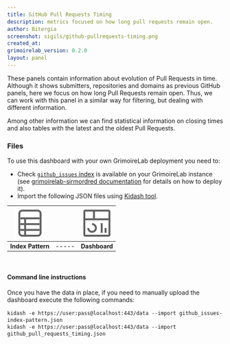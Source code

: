 ```yaml
---
title: GitHub Pull Requests Timing
description: metrics focused on how long pull requests remain open.
author: Bitergia
screenshot: sigils/github-pullrequests-timing.png
created_at: 
grimoirelab_version: 0.2.0
layout: panel
---
```


These panels contain information about evolution of Pull Requests in time.
Although it shows submitters, repositories and domains as previous GitHub panels,
here we focus on how long Pull Requests remain open.  Thus, we can work with
this panel in a similar way for filtering, but dealing with different information.

Among other information we can find statistical information on closing times and
also tables with the latest and the oldest Pull Requests.

### Files
To use this dashboard with your own GrimoireLab deployment you need to:
* Check [`github_issues` index][github_issues-schema] is available on your GrimoireLab instance
(see [grimoirelab-sirmordred documentation][sirmordred-github_pullrequests] for details on how to deploy it).
* Import the following JSON files using [Kidash tool](https://github.com/chaoss/grimoirelab-kidash/).

| [![Index Pattern][ip-icon]][index-pattern] | | [![Dashboard][dash-icon]][dashboard] |
| :---------: | ---------- | :-------------: |
| **Index Pattern** | ----- | **Dashboard** |

<br />

#### Command line instructions
Once you have the data in place, if you need to manually upload the dashboard execute the
following commands:
```
kidash -e https://user:pass@localhost:443/data --import github_issues-index-pattern.json
kidash -e https://user:pass@localhost:443/data --import github_pull_requests_timing.json
```

[github_issues-schema]: https://github.com/chaoss/grimoirelab-elk/blob/master/schema/github_issues.csv
[sirmordred-github_pullrequests]: https://github.com/chaoss/grimoirelab-sirmordred#pull-request
[dash-icon]: ../assets/images/icons/dashboard.png
[ip-icon]: ../assets/images/icons/file-ruled.png
[dashboard]: https://raw.githubusercontent.com/chaoss/grimoirelab-sigils/master/json/github_pull_requests_timing.json
[index-pattern]: https://raw.githubusercontent.com/chaoss/grimoirelab-sigils/master/json/github_issues-index-pattern.json
